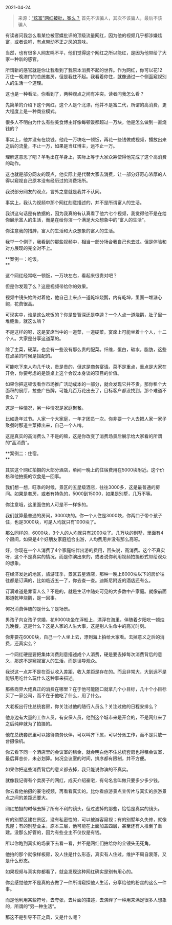 2021-04-24

> 来源：[“炫富”网红被批，冤么？](http://mp.weixin.qq.com/s?__biz=MzU3NDc5Nzc0NQ==&mid=2247502230&idx=1&sn=035b63620e37ad08ab3dcc37672052c5&chksm=fd2e6b48ca59e25e05325beefbd55f004c375cb6e09387637c11f36c0bcc735e04df3b62a9ac&scene=27#wechat_redirect)
> 首先不该骗人，其次不该骗人，最后不该骗人

有读者问我怎么看某位被官媒批评的顶级流量网红，因为他的视频几乎都涉嫌炫富，或者说吧，有点带动不正之风的意味。  

  

当然，也有很多人网友鸣不平，他们觉得这个网红之所以能红，是因为他带给了大家一种新的感官。  

  

所谓新的感官就是你让我看到了我原本消费不起的世界。作为网红，你可以花12万住一晚澳门的总统套房，但是我住不起。我看着你住，就像通过一个侧面窥视别人的生活一个道理。  

  

这也是一种看法。你看到了，两种观点之间有冲突。读者问我怎么看？  

  

先简单的介绍下这个网红，这个人是个北漂，他并不是富二代，所谓的高消费，更大程度上是一种商业模式。  

  

很多人不明白为什么有些美食博主好像每顿饭都超过一万块，他是怎么做到一直烧钱的？  

  

事实上，他并没有在烧钱。他花一万块吃一顿饭，再花一些钱做成视频，播放出来之后的流量，不止一万，如果是当红博主，远不止一万。

  

理解这意思了吧？羊毛出在羊身上，实际上等于大家众筹使得他完成了这个高消费的动作。  

  

这也就是部分网友的观点，他实际上是代替大家去消费，让一部分好奇心浓厚的人得以窥视自己原本没有经历过的消费场所。  

  

我说部分网友的观点，言外之意就是我并不认同。

  

事实上，我认为视频中那个网红刻意描述的，并不是所谓富人的生活。

  

我讲这句话是有依据的，因为我真的有认真看了他六七个视频，我觉得他不是在给你展示富人的生活，而是在给你演一个满足大众想象中的“富人的生活”。  

  

你注意我的措辞，富人的生活和大众想象的富人的生活。  

  

我举一个例子，我看到的那些视频中，相当一部分场合我自己也去过。但是体验和对方展现的完全对不上。  

  

 **案例一：吃饭。  
**

  

这个网红经常吃一顿饭，一万块左右，看起来很贵对吧？  

  

但是你发现了么？这是视频带给你的效果。  

  

视频中镜头始终对着他，他自己上来点一道乾坤烧鹅，内有乾坤，里面一堆溏心鲍，花费很高。

  

可现实中，谁是这么吃饭的？你是鲁智深还是李逵？一个人点一道烧鹅，肚子里一堆鲍鱼，就这么啃？  

  

不是这样的呀，这是宴席当中的一道菜，一道硬菜。宴席上可能坐着十个人，十二个人。大家是分享这道菜的。

  

除了主菜，硬菜，也会有一些没有那么贵的配菜。纤维，蛋白，碳水，脂肪，这些在点菜的时候是搭配的。  

  

可能吃下来人均几千块，贵是贵的，但这是商务宴请。菜不是重点，重点是大家在开会，你要考虑的是饭桌上这个会议本身谈的项目的价值。  

  

如果你把这顿饭看作市场推广活动成本的一部分，就会发现它并不贵。那你租个大面积的展厅，拉些广告牌，可能几百万花出去了，目标客户都没找到，那个难道不贵么？  

  

这是一种情况，另一种情况是家庭聚餐。

  

比如逢年过节。人家一个大家庭，一年才团员一次。你非要一个人去把人家一家子聚餐时那道主菜捧出来，自己一个人啃。

  

这是真实的高消费么？不是的嘛，这是你改变了消费场景后展示给大家看的所谓的“高消费”。

  

 **案例二：住宿。  
**

  

其实这个网红拍摄的大部分酒店，单间一晚上的住宿费用在5000块附近。这个价格和他拍摄的饮食是一回事。  

  

我们想一想，旺季的时候，景区的五星级酒店，往往3000多，这是最普通的房间。如果是套房，或者有特色的，5000到15000，如果是别墅，几万不等。

  

你注意哦，这里面住的人可是不一样多的。

  

我们就算最普通的房间，3000块的。你一个人住是3000块，你两口子带个孩子住，也是3000块，可是人均就只有1000块了。  

  

那么同样的，6000块，3个人的人均就只有2000块了。几万块的别墅，里面有4个房间，如果是4个好朋友家庭组合出游，人均费用并没有那么高呀。  

  

好，你现在一个人消费了4个家庭结伴出游的费用，回头说，高消费。这个不真实呀，这个不是真实的情况，而是你演出来的，或者说你利用视频拍摄形式带给观众的想象。

  

在经济发达的地区，旅游旺季，景区五星酒店，那种一晚上8000块以下的房价往往都是订满的，比如临近五一了，你去查一查。迪斯尼附近的酒店还有么。  

  

订满难道是靠富人么？不是的，就是生活中随处可见的大多数中产家庭。就像前面那道乾坤烧鹅，是一回事。

  

何况消费伴随的是什么？是场景。

  

男孩子向女孩子求婚，花6000块坐在浮船上，漂浮在海里，伴随着夕阳吃一顿烛光晚餐，这是什么？这是人家的人生大事，这是别人生命中的高光时刻。  

  

你非要花6000块，自己一个人坐上去，漂到海上拍给大家看。去掉意义之后的消费，还真实么？

  

一个网红硬是要把集体消费刻意描述成个人消费，硬是要去掉每次消费背后的意义，那这不是窥视富人的生活，而是误导观众。

  

我说这一点并不是在否认收入差距，收入差距是存在的。而且非常大，大到远不是能够用吃什么玩什么这种事来描述。

  

那些商界大佬真正的消费在哪里？在于他可能随口就拿几个小目标，几十个小目标买了一家公司，而不在于他吃了什么，用了什么。

  

大老板出行住总统套房，你关注过他的随行人员么？关注过他的日程安排么？  

  

他身边有大量的工作人员，有安保人员，他到这个城市来是开会的，不是网红来了之后纯粹就为了拍摄的。

  

他在总统套房里可以接待商务伙伴，可以叫齐下属，可以分派工作，而不是只放一台摄像机。

  

你去看下同一个酒店里的会议室的租金，就会明白他不住总统套房也得租会议室，最后算总价，未必划算。何况会议室的时间，排序都有限制，并不方便。

  

如果你把这些消费背后的意义都去掉，我只能说你演的不真实。  

  

就像我记得有个卖房子的网红，成天介绍豪宅，有句名言叫做只要多少多少钱。  

  

你去看他拍摄的豪宅视频，再看看真实的。比你看旅游景点宣传片与真实的旅游景点之间的差距还要大。  

  

网红拍摄的时候去掉了所有不利的镜头，但过滤掉的那些，恰恰是真实的镜头。

  

有的别墅区建在景区，没有私密性的，可以被游客窥视；有的别墅年久失修，就像鬼屋；有的别墅业主，原本三层，他可能在上面加盖四层，甚至还有人推倒了重建。没那么好管的，因为有些业主不仅仅是有钱。

  

所以你跑到真实的场景下去看一看，并不是网红们拍给你的全镜头无死角。  

  

他拍的那个就像样板房，没人住是什么形态，真实有人住过，维护不周自衰落，又是什么形态。  

  

如果视频与真实你都看了，就会发现这种网红确实是别有用心的。  

  

你会感觉他并不是真的去做了一件所谓窥探他人生活，分享给他的粉丝的这么一件事。

  

而是他利用某些符号，去夸张，去片面的描述，去演绎了一种用来满足很多人想象的，所谓的“另一种生活”。

  

那这不是引导不正之风，又是什么呢？

